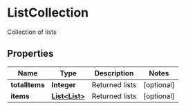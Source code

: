 

# ListCollection

Collection of lists
## Properties

Name | Type | Description | Notes
------------ | ------------- | ------------- | -------------
**totalItems** | **Integer** | Returned lists |  [optional]
**items** | [**List&lt;List&gt;**](List.md) | Returned lists |  [optional]



